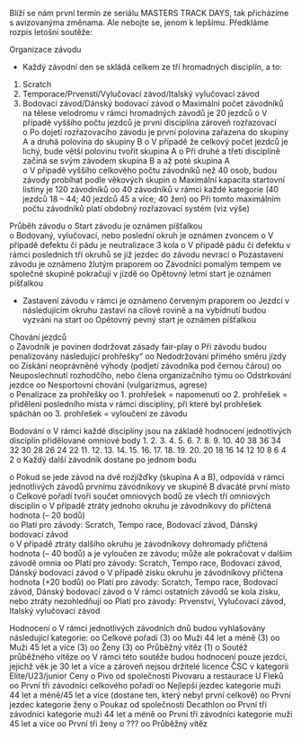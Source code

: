Blíží se nám první termín ze seriálu MASTERS TRACK DAYS, tak přicházíme s avizovanýma změnama. Ale nebojte se, jenom k lepšímu. Předkláme rozpis letošní soutěže: 
 
Organizace závodu 
-	Každý závodní den se skládá celkem ze tří hromadných disciplín, a to: 
1) Scratch 
2) Temporace/Prvenstí/Vylučovací závod/Italský vylučovací závod
3) Bodovací závod/Dánský bodovací závod
o	Maximální počet závodníků na tělese velodromu v rámci hromadných závodů je 20 jezdců
o	V případě vyššího počtu jezdců je první disciplína zároveň rozřazovací  
o	Po dojetí rozřazovacího závodu je první polovina zařazena do skupiny A a druhá polovina do skupiny B 
o	V případě že celkový počet jezdců je lichý, bude větší polovinu tvořit skupina A 
o	Při druhé a třetí disciplíně začíná se svým závodem skupina B a až poté skupina A  
o	V případě vyššího celkového počtu závodníků než 40 osob, budou závody probíhat podle věkových skupin 
o	Maximální kapacita startovní listiny je 120 závodníků 
oo	40 závodníků v rámci každé kategorie (40 jezdců 18 – 44; 40 jezdců 45 a více; 40 žen) 
oo	Při tomto maximálním počtu závodníků platí obdobný rozřazovací systém (viz výše)  

Průběh závodu 
o	Start závodu je oznámen píšťalkou  
o	Bodovaný, vylučovací, nebo poslední okruh je oznámen zvoncem 
o	V případě defektu či pádu je neutralizace 3 kola 
o	V případě pádu či defektu v rámci posledních tří okruhů se již jezdec do závodu nevrací 
o	Pozastavení závodu je oznámeno žlutým praporem 
oo	Závodníci pomalým tempem ve společné skupině pokračují v jízdě
oo	Opětovný letmí start je oznámen píšťalkou 
-	Zastavení závodu v rámci je oznámeno červeným praporem
oo	Jezdci v následujícím okruhu zastaví na cílové rovině a na vybídnutí budou vyzváni na start 
oo	Opětovný pevný start je oznámen píšťalkou 

Chování jezdců  
o	Závodník je povinen dodržovat zásady fair-play 
o	Při závodu budou penalizovány následující prohřešky“ 
oo	Nedodržování přímého směru jízdy 
oo	Získání neoprávněné výhody (podjetí závodníka pod černou čárou) 
oo	Neuposlechnutí rozhodčího, nebo člena organizačního týmu 
oo	Odstrkování jezdce 
oo	Nesportovní chování (vulgarizmus, agrese)  
o	Penalizace za prohřešky
oo	1. prohřešek = napomenutí 
oo	2. prohřešek = přidělení posledního místa v rámci disciplíny, při které byl prohřešek spáchán 
oo	3. prohřešek = vyloučení ze závodu 


Bodování 
o	V rámci každé disciplíny jsou na základě hodnocení jednotlivých disciplín přidělované omniové body 
    1. 	2.	3.	4.	5.	6.	7.	8.	9.	10.
    40	38	36	34	32	30	28	26	24	22
    11.	12.	13.	14.	15.	16.	17.	18.	19.	20.
     20	18	16	14	12	10	8	  6	  4	   2
o Každý další závodník dostane po jednom bodu 

o	Pokud se jede závod na dvě rozjížďky (skupina A a B), odpovídá v rámci jednotlivých závodů prvnímu závodníkovy ve skupině B dvacáté první místo 
o	Celkové pořadí tvoří součet omniových bodů ze všech tří omniových disciplín 
o	V případě ztráty jednoho okruhu je závodníkovy do přičtená hodnota (– 20 bodů)  
oo	Platí pro závody: Scratch, Tempo race, Bodovací závod, Dánský bodovací závod  
o	V případě ztráty dalšího okruhu je závodníkovy dohromady přičtená hodnota (– 40 bodů) a je vyloučen ze závodu; může ale pokračovat v dalším závodě omnia 
oo	Platí pro závody: Scratch, Tempo race, Bodovací závod, Dánský bodovací závod 
o	V případě zisku okruhu je závodníkovy přičtena hodnota (+20 bodů) 
oo	Platí pro závody: Scratch, Tempo race, Bodovací závod, Dánský bodovací závod
o	V rámci ostatních závodů se kola zisku, nebo ztráty nezohledňují 
oo	Platí pro závody: Prvenství, Vylučovací závod, Italský vylučovací závod 

Hodnocení 
o	V rámci jednotlivých závodních dnů budou vyhlašovány následující kategorie: 
oo	Celkové pořadí (3)
oo	Muži 44 let a méně (3)
oo	Muži 45 let a více (3)
oo	Ženy (3)
oo	Průběžný vítěz (1) 
o	Soutěž průběžného vítěze 
oo	V rámci této soutěže budou hodnoceni pouze jezdci, jejichž věk je 30 let a více a zároveň nejsou držitelé licence ČSC v kategorii Elite/U23/junior 
Ceny 
o	Pivo od společnosti Pivovaru a restaurace U Fleků  
oo	První tři závodníci celkového pořadí 
oo	Nejlepší jezdec kategorie muži 44 let a méně/45 let a více (dostane ten, který nebyl první celkově) 
oo	První jezdec kategorie ženy 
o	Poukaz od společnosti Decathlon 
oo	První tři závodníci kategorie muži 44 let a méně 
oo	První tři závodníci kategorie muži 45 let a více
oo	První tři ženy 
o	???
oo	Průběžný vítěz 
